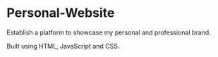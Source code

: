 # Personal-Website
Establish a platform to showcase my personal and professional brand.

Built using HTML, JavaScript and CSS.
